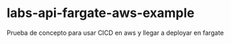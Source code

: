 # labs-api-fargate-aws-example
Prueba de concepto para usar CICD en aws y llegar a deployar en fargate
